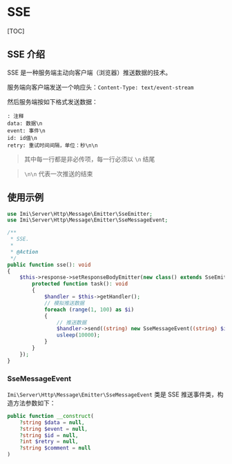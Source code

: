 # SSE

[TOC]

## SSE 介绍

SSE 是一种服务端主动向客户端（浏览器）推送数据的技术。

服务端向客户端发送一个响应头：`Content-Type: text/event-stream`

然后服务端按如下格式发送数据：

```text
: 注释
data: 数据\n
event: 事件\n
id: id值\n
retry: 重试时间间隔，单位：秒\n\n
```

> 其中每一行都是非必传项，每一行必须以 `\n` 结尾

> `\n\n` 代表一次推送的结束

## 使用示例

```php
use Imi\Server\Http\Message\Emitter\SseEmitter;
use Imi\Server\Http\Message\Emitter\SseMessageEvent;

/**
 * SSE.
 *
 * @Action
 */
public function sse(): void
{
    $this->response->setResponseBodyEmitter(new class() extends SseEmitter {
        protected function task(): void
        {
            $handler = $this->getHandler();
            // 模拟推送数据
            foreach (range(1, 100) as $i)
            {
                // 推送数据
                $handler->send((string) new SseMessageEvent((string) $i));
                usleep(10000);
            }
        }
    });
}
```

### SseMessageEvent

`Imi\Server\Http\Message\Emitter\SseMessageEvent` 类是 SSE 推送事件类，构造方法参数如下：

```php
public function __construct(
    ?string $data = null,
    ?string $event = null,
    ?string $id = null,
    ?int $retry = null,
    ?string $comment = null
)
```
